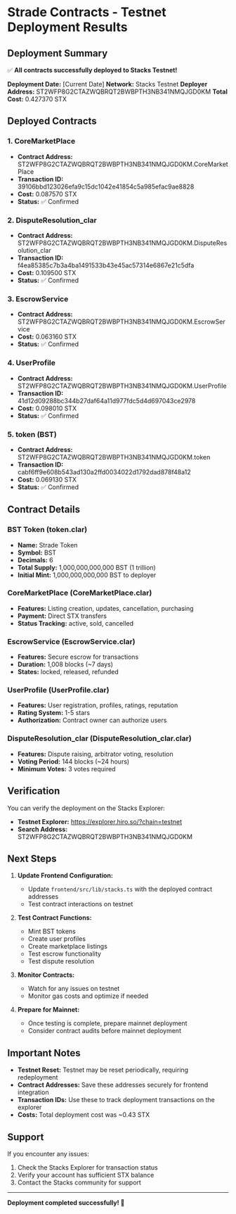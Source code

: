 # Strade Contracts - Testnet Deployment Results

## Deployment Summary

✅ **All contracts successfully deployed to Stacks Testnet!**

**Deployment Date:** [Current Date]
**Network:** Stacks Testnet
**Deployer Address:** ST2WFP8G2CTAZWQBRQT2BWBPTH3NB341NMQJGD0KM
**Total Cost:** 0.427370 STX

## Deployed Contracts

### 1. CoreMarketPlace
- **Contract Address:** ST2WFP8G2CTAZWQBRQT2BWBPTH3NB341NMQJGD0KM.CoreMarketPlace
- **Transaction ID:** 39106bbd123026efa9c15dc1042e41854c5a985efac9ae8828
- **Cost:** 0.087570 STX
- **Status:** ✅ Confirmed

### 2. DisputeResolution_clar
- **Contract Address:** ST2WFP8G2CTAZWQBRQT2BWBPTH3NB341NMQJGD0KM.DisputeResolution_clar
- **Transaction ID:** f4ea85385c7b3a4ba1491533b43e45ac57314e6867e21c5dfa
- **Cost:** 0.109500 STX
- **Status:** ✅ Confirmed

### 3. EscrowService
- **Contract Address:** ST2WFP8G2CTAZWQBRQT2BWBPTH3NB341NMQJGD0KM.EscrowService
- **Cost:** 0.063160 STX
- **Status:** ✅ Confirmed

### 4. UserProfile
- **Contract Address:** ST2WFP8G2CTAZWQBRQT2BWBPTH3NB341NMQJGD0KM.UserProfile
- **Transaction ID:** 41d12d09288bc344b27daf64a11d977fdc5d4d697043ce2978
- **Cost:** 0.098010 STX
- **Status:** ✅ Confirmed

### 5. token (BST)
- **Contract Address:** ST2WFP8G2CTAZWQBRQT2BWBPTH3NB341NMQJGD0KM.token
- **Transaction ID:** cabf6ff9e608b543ad130a2ffd0034022d1792dad878f48a12
- **Cost:** 0.069130 STX
- **Status:** ✅ Confirmed

## Contract Details

### BST Token (token.clar)
- **Name:** Strade Token
- **Symbol:** BST
- **Decimals:** 6
- **Total Supply:** 1,000,000,000,000 BST (1 trillion)
- **Initial Mint:** 1,000,000,000,000 BST to deployer

### CoreMarketPlace (CoreMarketPlace.clar)
- **Features:** Listing creation, updates, cancellation, purchasing
- **Payment:** Direct STX transfers
- **Status Tracking:** active, sold, cancelled

### EscrowService (EscrowService.clar)
- **Features:** Secure escrow for transactions
- **Duration:** 1,008 blocks (~7 days)
- **States:** locked, released, refunded

### UserProfile (UserProfile.clar)
- **Features:** User registration, profiles, ratings, reputation
- **Rating System:** 1-5 stars
- **Authorization:** Contract owner can authorize users

### DisputeResolution_clar (DisputeResolution_clar.clar)
- **Features:** Dispute raising, arbitrator voting, resolution
- **Voting Period:** 144 blocks (~24 hours)
- **Minimum Votes:** 3 votes required

## Verification

You can verify the deployment on the Stacks Explorer:
- **Testnet Explorer:** https://explorer.hiro.so/?chain=testnet
- **Search Address:** ST2WFP8G2CTAZWQBRQT2BWBPTH3NB341NMQJGD0KM

## Next Steps

1. **Update Frontend Configuration:**
   - Update `frontend/src/lib/stacks.ts` with the deployed contract addresses
   - Test contract interactions on testnet

2. **Test Contract Functions:**
   - Mint BST tokens
   - Create user profiles
   - Create marketplace listings
   - Test escrow functionality
   - Test dispute resolution

3. **Monitor Contracts:**
   - Watch for any issues on testnet
   - Monitor gas costs and optimize if needed

4. **Prepare for Mainnet:**
   - Once testing is complete, prepare mainnet deployment
   - Consider contract audits before mainnet deployment

## Important Notes

- **Testnet Reset:** Testnet may be reset periodically, requiring redeployment
- **Contract Addresses:** Save these addresses securely for frontend integration
- **Transaction IDs:** Use these to track deployment transactions on the explorer
- **Costs:** Total deployment cost was ~0.43 STX

## Support

If you encounter any issues:
1. Check the Stacks Explorer for transaction status
2. Verify your account has sufficient STX balance
3. Contact the Stacks community for support

---

**Deployment completed successfully! 🎉**
